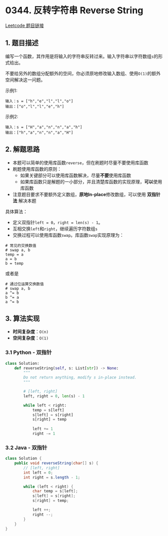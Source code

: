 # 0344. 反转字符串 Reverse String
[Leetcode 题目链接](https://leetcode.com/problems/reverse-string/description/)

## 1. 题目描述
编写一个函数，其作用是将输入的字符串反转过来。输入字符串以字符数组`s`的形式给出。

不要给另外的数组分配额外的空间，你必须原地修改输入数组、使用`O(1)`的额外空间解决这一问题。

示例1:
```
输入：s = ["h","e","l","l","o"]
输出：["o","l","l","e","h"]
```

示例2:
```
输入：s = ["H","a","n","n","a","h"]
输出：["h","a","n","n","a","H"]
```


## 2. 解题思路
* 本题可以简单的使用库函数`reverse`，但在刷题时尽量不要使用库函数
* 刷题使用库函数的原则：
  * 如果关键部分可以使用库函数解决，尽量**不要**使用库函数
  * 如果库函数只是解题的一小部分，并且清楚库函数的实现原理，**可以**使用库函数
* 注意题目要求不要额外定义数组，**原地In-place**修改数组，可以使用 **双指针法** 解决本题

具体算法：
* 定义双指针`left = 0`，`right = len(s) - 1`。
* 互相交换`left`和`right`，继续遍历字符数组`s`
* 交换过程可以使用库函数`swap`。库函数`swap`实现原理为：

```Py
# 常见的交换数值
# swap a, b
temp = a
a = b
b = temp
```
或者是
```Py
# 通过位运算交换数值
# swap a, b
a ^= b
b ^= a
a ^= b
```

## 3. 算法实现
* **时间复杂度**：`O(n)`
* **空间复杂度**：`O(1)`

### 3.1 Python - 双指针
```Python
class Solution:
    def reverseString(self, s: List[str]) -> None:
        """
        Do not return anything, modify s in-place instead.
        """

        # [left, right]
        left, right = 0, len(s) - 1

        while left < right:
            temp = s[left]
            s[left] = s[right]
            s[right] = temp
            
            left += 1
            right -= 1
```

### 3.2 Java - 双指针
```Java
class Solution {
    public void reverseString(char[] s) {
        // [left, right]
        int left = 0;
        int right = s.length - 1;

        while (left < right) {
            char temp = s[left];
            s[left] = s[right];
            s[right] = temp;

            left ++;
            right --;    
        }
    }
}
```